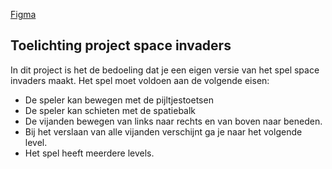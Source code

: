 [Figma](https://www.figma.com/file/QJXWn7bisizNfGHLNuvspC/Brainstorm-workshop-%40work2?type=whiteboard&node-id=0%3A1&t=f5muvVIBOTSF8uBL-1)

## Toelichting project space invaders
In dit project is het de bedoeling dat je een eigen versie van het spel space invaders maakt. Het spel moet voldoen aan de volgende eisen:
- De speler kan bewegen met de pijltjestoetsen
- De speler kan schieten met de spatiebalk
- De vijanden bewegen van links naar rechts en van boven naar beneden.
- Bij het verslaan van alle vijanden verschijnt ga je naar het volgende level.
- Het spel heeft meerdere levels.

